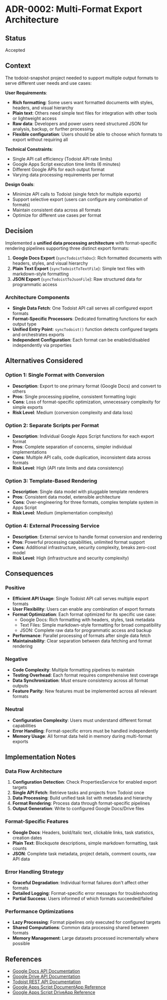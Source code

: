 # ADR-0002: Multi-Format Export Architecture

## Status
Accepted

## Context
The todoist-snapshot project needed to support multiple output formats to serve different user needs and use cases:

**User Requirements**:
- **Rich formatting**: Some users want formatted documents with styles, headers, and visual hierarchy
- **Plain text**: Others need simple text files for integration with other tools or lightweight access
- **Raw data**: Developers and power users need structured JSON for analysis, backup, or further processing
- **Flexible configuration**: Users should be able to choose which formats to export without requiring all

**Technical Constraints**:
- Single API call efficiency (Todoist API rate limits)
- Google Apps Script execution time limits (6 minutes)
- Different Google APIs for each output format
- Varying data processing requirements per format

**Design Goals**:
- Minimize API calls to Todoist (single fetch for multiple exports)
- Support selective export (users can configure any combination of formats)
- Maintain consistent data across all formats
- Optimize for different use cases per format

## Decision
Implemented a **unified data processing architecture** with format-specific rendering pipelines supporting three distinct export formats:

1. **Google Docs Export** (`syncTodoistToDoc`): Rich formatted documents with headers, styles, and visual hierarchy
2. **Plain Text Export** (`syncTodoistToTextFile`): Simple text files with markdown-style formatting
3. **JSON Export** (`syncTodoistToJsonFile`): Raw structured data for programmatic access

### Architecture Components
- **Single Data Fetch**: One Todoist API call serves all configured export formats
- **Format-Specific Processors**: Dedicated formatting functions for each output type
- **Unified Entry Point**: `syncTodoist()` function detects configured targets and orchestrates exports
- **Independent Configuration**: Each format can be enabled/disabled independently via properties

## Alternatives Considered

### Option 1: Single Format with Conversion
- **Description**: Export to one primary format (Google Docs) and convert to others
- **Pros**: Single processing pipeline, consistent formatting logic
- **Cons**: Loss of format-specific optimization, unnecessary complexity for simple exports
- **Risk Level**: Medium (conversion complexity and data loss)

### Option 2: Separate Scripts per Format
- **Description**: Individual Google Apps Script functions for each export format
- **Pros**: Complete separation of concerns, simpler individual implementations
- **Cons**: Multiple API calls, code duplication, inconsistent data across formats
- **Risk Level**: High (API rate limits and data consistency)

### Option 3: Template-Based Rendering
- **Description**: Single data model with pluggable template renderers
- **Pros**: Consistent data model, extensible architecture
- **Cons**: Over-engineering for three formats, complex template system in Apps Script
- **Risk Level**: Medium (implementation complexity)

### Option 4: External Processing Service
- **Description**: External service to handle format conversion and rendering
- **Pros**: Powerful processing capabilities, unlimited format support
- **Cons**: Additional infrastructure, security complexity, breaks zero-cost model
- **Risk Level**: High (infrastructure and security complexity)

## Consequences

### Positive
- **Efficient API Usage**: Single Todoist API call serves multiple export formats
- **User Flexibility**: Users can enable any combination of export formats
- **Format Optimization**: Each format optimized for its specific use case:
  - Google Docs: Rich formatting with headers, styles, task metadata
  - Text Files: Simple markdown-style formatting for broad compatibility
  - JSON: Complete raw data for programmatic access and backup
- **Performance**: Parallel processing of formats after single data fetch
- **Maintainability**: Clear separation between data fetching and format rendering

### Negative
- **Code Complexity**: Multiple formatting pipelines to maintain
- **Testing Overhead**: Each format requires comprehensive test coverage
- **Data Synchronization**: Must ensure consistency across all format outputs
- **Feature Parity**: New features must be implemented across all relevant formats

### Neutral
- **Configuration Complexity**: Users must understand different format capabilities
- **Error Handling**: Format-specific errors must be handled independently
- **Memory Usage**: All format data held in memory during multi-format exports

## Implementation Notes

### Data Flow Architecture
1. **Configuration Detection**: Check PropertiesService for enabled export targets
2. **Single API Fetch**: Retrieve tasks and projects from Todoist once
3. **Data Processing**: Build unified task list with metadata and hierarchy
4. **Format Rendering**: Process data through format-specific pipelines
5. **Output Generation**: Write to configured Google Docs/Drive files

### Format-Specific Features
- **Google Docs**: Headers, bold/italic text, clickable links, task statistics, creation dates
- **Plain Text**: Blockquote descriptions, simple markdown formatting, task counts
- **JSON**: Complete task metadata, project details, comment counts, raw API data

### Error Handling Strategy
- **Graceful Degradation**: Individual format failures don't affect other formats
- **Detailed Logging**: Format-specific error messages for troubleshooting
- **Partial Success**: Users informed of which formats succeeded/failed

### Performance Optimizations
- **Lazy Processing**: Format pipelines only executed for configured targets
- **Shared Computations**: Common data processing shared between formats
- **Memory Management**: Large datasets processed incrementally where possible

## References
- [Google Docs API Documentation](https://developers.google.com/docs/api)
- [Google Drive API Documentation](https://developers.google.com/drive/api)
- [Todoist REST API Documentation](https://developer.todoist.com/rest/v2/)
- [Google Apps Script DocumentApp Reference](https://developers.google.com/apps-script/reference/document)
- [Google Apps Script DriveApp Reference](https://developers.google.com/apps-script/reference/drive)